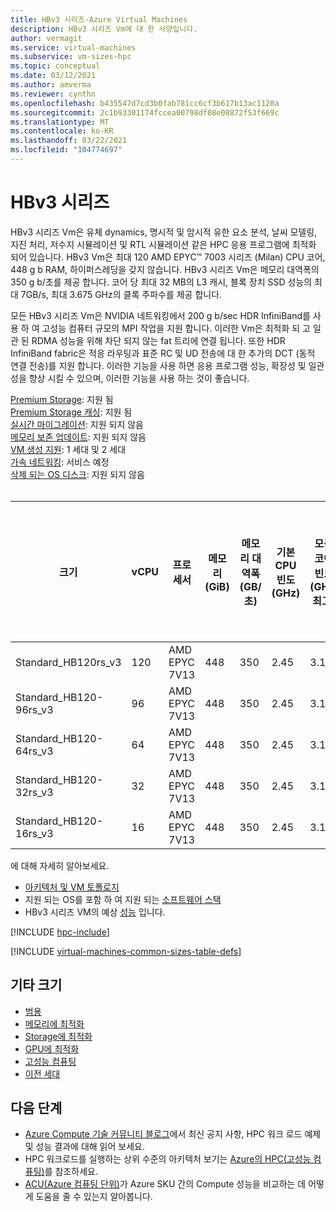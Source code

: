 ```yaml
---
title: HBv3 시리즈-Azure Virtual Machines
description: HBv3 시리즈 Vm에 대 한 사양입니다.
author: vermagit
ms.service: virtual-machines
ms.subservice: vm-sizes-hpc
ms.topic: conceptual
ms.date: 03/12/2021
ms.author: amverma
ms.reviewer: cynthn
ms.openlocfilehash: b435547d7cd3b0fab781cc6cf3b617b13ac1120a
ms.sourcegitcommit: 2c1b93301174fccea00798df08e08872f53f669c
ms.translationtype: MT
ms.contentlocale: ko-KR
ms.lasthandoff: 03/22/2021
ms.locfileid: "104774697"
---
```

# <a name="hbv3-series"></a>HBv3 시리즈

HBv3 시리즈 Vm은 유체 dynamics, 명시적 및 암시적 유한 요소 분석, 날씨 모델링, 지진 처리, 저수지 시뮬레이션 및 RTL 시뮬레이션 같은 HPC 응용 프로그램에 최적화 되어 있습니다. HBv3 Vm은 최대 120 AMD EPYC™ 7003 시리즈 (Milan) CPU 코어, 448 g b RAM, 하이퍼스레딩을 갖지 않습니다. HBv3 시리즈 Vm은 메모리 대역폭의 350 g b/초를 제공 합니다. 코어 당 최대 32 MB의 L3 캐시, 블록 장치 SSD 성능의 최대 7GB/s, 최대 3.675 GHz의 클록 주파수를 제공 합니다. 

모든 HBv3 시리즈 Vm은 NVIDIA 네트워킹에서 200 g b/sec HDR InfiniBand를 사용 하 여 고성능 컴퓨터 규모의 MPI 작업을 지원 합니다. 이러한 Vm은 최적화 되 고 일관 된 RDMA 성능을 위해 차단 되지 않는 fat 트리에 연결 됩니다. 또한 HDR InfiniBand fabric은 적응 라우팅과 표준 RC 및 UD 전송에 대 한 추가의 DCT (동적 연결 전송)를 지원 합니다. 이러한 기능을 사용 하면 응용 프로그램 성능, 확장성 및 일관성을 향상 시킬 수 있으며, 이러한 기능을 사용 하는 것이 좋습니다.

[Premium Storage](premium-storage-performance.md): 지원 됨<br>
[Premium Storage 캐싱](premium-storage-performance.md): 지원 됨<br>
[실시간 마이그레이션](maintenance-and-updates.md): 지원 되지 않음<br>
[메모리 보존 업데이트](maintenance-and-updates.md): 지원 되지 않음<br>
[VM 생성 지원](generation-2.md): 1 세대 및 2 세대<br>
[가속 네트워킹](../virtual-network/create-vm-accelerated-networking-cli.md): 서비스 예정<br>
[삭제 되는 OS 디스크](ephemeral-os-disks.md): 지원 되지 않음 <br>
<br>

|크기 |vCPU |프로세서 |메모리(GiB) |메모리 대역폭 (GB/초) |기본 CPU 빈도 (GHz) |모든 코어 빈도 (GHz, 최고) |단일 코어 빈도 (GHz, 최고) |RDMA 성능 (Gb/s) |MPI 지원 |임시 스토리지(GiB) |최대 데이터 디스크 수 |최대 이더넷 vNICs |
|----|----|----|----|----|----|----|----|----|----|----|----|----|
|Standard_HB120rs_v3    |120 |AMD EPYC 7V13 |448 |350 |2.45 |3.1 |3.675 |200 |모두 |2 * 960 |32 |8 |
|Standard_HB120-96rs_v3 |96  |AMD EPYC 7V13 |448 |350 |2.45 |3.1 |3.675 |200 |모두 |2 * 960 |32 |8 |
|Standard_HB120-64rs_v3 |64  |AMD EPYC 7V13 |448 |350 |2.45 |3.1 |3.675 |200 |모두 |2 * 960 |32 |8 |
|Standard_HB120-32rs_v3 |32  |AMD EPYC 7V13 |448 |350 |2.45 |3.1 |3.675 |200 |모두 |2 * 960 |32 |8 |
|Standard_HB120-16rs_v3 |16  |AMD EPYC 7V13 |448 |350 |2.45 |3.1 |3.675 |200 |모두 |2 * 960 |32 |8 |

에 대해 자세히 알아보세요.
- [아키텍처 및 VM 토폴로지](./workloads/hpc/hbv3-series-overview.md)
- 지원 되는 OS를 포함 하 여 지원 되는 [소프트웨어 스택](./workloads/hpc/hbv3-series-overview.md#software-specifications)
- HBv3 시리즈 VM의 예상 [성능](./workloads/hpc/hbv3-performance.md) 입니다.

[!INCLUDE [hpc-include](./workloads/hpc/includes/hpc-include.md)]

[!INCLUDE [virtual-machines-common-sizes-table-defs](../../includes/virtual-machines-common-sizes-table-defs.md)]

## <a name="other-sizes"></a>기타 크기

- [범용](sizes-general.md)
- [메모리에 최적화](sizes-memory.md)
- [Storage에 최적화](sizes-storage.md)
- [GPU에 최적화](sizes-gpu.md)
- [고성능 컴퓨팅](sizes-hpc.md)
- [이전 세대](sizes-previous-gen.md)

## <a name="next-steps"></a>다음 단계

- [Azure Compute 기술 커뮤니티 블로그](https://techcommunity.microsoft.com/t5/azure-compute/bg-p/AzureCompute)에서 최신 공지 사항, HPC 워크 로드 예제 및 성능 결과에 대해 읽어 보세요.
- HPC 워크로드를 실행하는 상위 수준의 아키텍처 보기는 [Azure의 HPC(고성능 컴퓨팅)](/azure/architecture/topics/high-performance-computing/)를 참조하세요.
- [ACU(Azure 컴퓨팅 단위)](acu.md)가 Azure SKU 간의 Compute 성능을 비교하는 데 어떻게 도움을 줄 수 있는지 알아봅니다.
